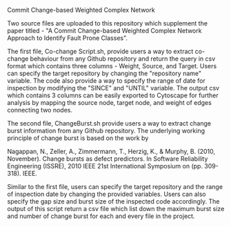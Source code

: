 Commit Change-based Weighted Complex Network

Two source files are uploaded to this repository which supplement the paper titled - "A Commit Change-based Weighted Complex Network Approach to Identify Fault Prone Classes".

The first file, Co-change Script.sh, provide users a way to extract co-change behaviour from any Github repository and return the query in csv format which contains three columns - Weight, Source, and Target. 
Users can specify the target repository by changing the "repository name" variable. The code also provide a way to specify the range of date for inspection by modifying the "SINCE" and "UNTIL" variable. 
The output csv which contains 3 columns can be easily exported to Cytoscape for further analysis by mapping the source node, target node, and weight of edges connecting two nodes. 

The second file, ChangeBurst.sh provide users a way to extract change burst information from any Github repository. The underlying working principle of change burst is based on the work by 

Nagappan, N., Zeller, A., Zimmermann, T., Herzig, K., & Murphy, B. (2010, November). Change bursts as defect predictors. In Software Reliability Engineering (ISSRE), 2010 IEEE 21st International Symposium on (pp. 309-318). IEEE.

Similar to the first file, users can specify the target repository and the range of inspection date by changing the provided variables. Users can also specify the gap size and burst size of the inspected code accordingly. 
The output of this script return a csv file which list down the maximum burst size and number of change burst for each and every file in the project. 
